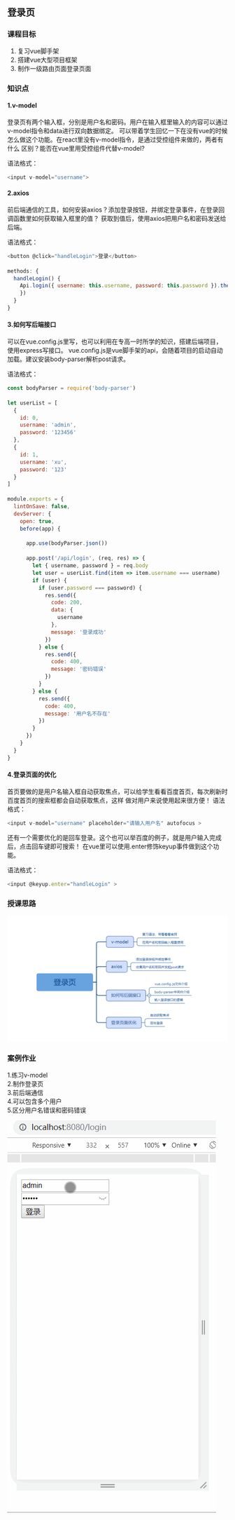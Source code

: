 ## 登录页

### 课程目标

1. 复习vue脚手架
2. 搭建vue大型项目框架
3. 制作一级路由页面登录页面

### 知识点

#### 1.v-model
  登录页有两个输入框，分别是用户名和密码。用户在输入框里输入的内容可以通过v-model指令和data进行双向数据绑定。
  可以带着学生回忆一下在没有vue的时候怎么做这个功能。在react里没有v-model指令，是通过受控组件来做的，两者有什么
  区别？能否在vue里用受控组件代替v-model?
  
  语法格式：
```js
<input v-model="username">
```

#### 2.axios
  前后端通信的工具，如何安装axios？添加登录按钮，并绑定登录事件，在登录回调函数里如何获取输入框里的值？
  获取到值后，使用axios把用户名和密码发送给后端。

  语法格式：
```js
<button @click="handleLogin">登录</button>

methods: {
  handleLogin() {
    Api.login({ username: this.username, password: this.password }).then(res => {
    })
  }
}
```

#### 3.如何写后端接口
  可以在vue.config.js里写，也可以利用在专高一时所学的知识，搭建后端项目，使用express写接口。
  vue.config.js是vue脚手架的api，会随着项目的启动自动加载。建议安装body-parser解析post请求。

  语法格式：
```js
const bodyParser = require('body-parser')

let userList = [
  {
    id: 0,
    username: 'admin',
    password: '123456'
  },
  {
    id: 1,
    username: 'xu',
    password: '123'
  }
]

module.exports = {
  lintOnSave: false,
  devServer: {
    open: true,
    before(app) {

      app.use(bodyParser.json())

      app.post('/api/login', (req, res) => {
        let { username, password } = req.body
        let user = userList.find(item => item.username === username)
        if (user) {
          if (user.password === password) {
            res.send({
              code: 200,
              data: {
                username
              },
              message: '登录成功'
            })
          } else {
            res.send({
              code: 400,
              message: '密码错误'
            })
          }
        } else {
          res.send({
            code: 400,
            message: '用户名不存在'
          })
        }
      })
    }
  }
}
```

#### 4.登录页面的优化
  首页要做的是用户名输入框自动获取焦点，可以给学生看看百度首页，每次刷新时百度首页的搜索框都会自动获取焦点，这样
  做对用户来说使用起来很方便！
  语法格式：
```js
<input v-model="username" placeholder="请输入用户名" autofocus >
```
  还有一个需要优化的是回车登录。这个也可以举百度的例子，就是用户输入完成后，点击回车键即可搜索！
  在vue里可以使用.enter修饰keyup事件做到这个功能。

  语法格式：
```js
<input @keyup.enter="handleLogin" >
```

### 授课思路

![](./images/01login.png)

### 案例作业

1.练习v-model  
2.制作登录页  
3.前后端通信  
4.可以包含多个用户  
5.区分用户名错误和密码错误  

![](./images/01登录页_作业.gif)


